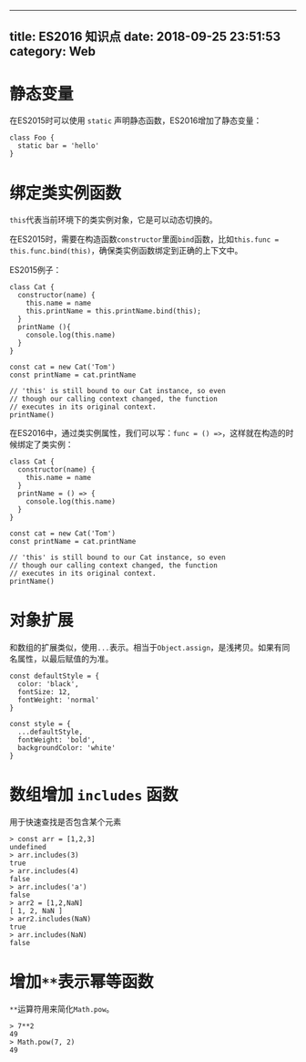 
---
title: ES2016 知识点
date: 2018-09-25 23:51:53
category: Web
---

    
    
# 静态变量
在ES2015时可以使用 `static` 声明静态函数，ES2016增加了静态变量：

```
class Foo {
  static bar = 'hello'
}
```

# 绑定类实例函数
`this`代表当前环境下的类实例对象，它是可以动态切换的。

在ES2015时，需要在构造函数`constructor`里面`bind`函数，比如`this.func = this.func.bind(this)`，确保类实例函数绑定到正确的上下文中。

ES2015例子：
```
class Cat {
  constructor(name) {
    this.name = name
    this.printName = this.printName.bind(this);
  }
  printName (){
    console.log(this.name)
  }
}

const cat = new Cat('Tom')
const printName = cat.printName

// 'this' is still bound to our Cat instance, so even
// though our calling context changed, the function
// executes in its original context.
printName()
```

在ES2016中，通过类实例属性，我们可以写：`func = () =>`，这样就在构造的时候绑定了类实例：

```
class Cat {
  constructor(name) {
    this.name = name
  }
  printName = () => {
    console.log(this.name)
  }
}

const cat = new Cat('Tom')
const printName = cat.printName

// 'this' is still bound to our Cat instance, so even
// though our calling context changed, the function
// executes in its original context.
printName()

```

# 对象扩展
和数组的扩展类似，使用`...`表示。相当于`Object.assign`，是浅拷贝。如果有同名属性，以最后赋值的为准。

```
const defaultStyle = {
  color: 'black',
  fontSize: 12,
  fontWeight: 'normal'
}

const style = {
  ...defaultStyle,
  fontWeight: 'bold',
  backgroundColor: 'white'
}
```

# 数组增加 `includes` 函数
用于快速查找是否包含某个元素
```node
> const arr = [1,2,3]
undefined
> arr.includes(3)
true
> arr.includes(4)
false
> arr.includes('a')
false
> arr2 = [1,2,NaN]
[ 1, 2, NaN ]
> arr2.includes(NaN)
true
> arr.includes(NaN)
false
```

# 增加`**`表示幂等函数
`**`运算符用来简化`Math.pow`。
```
> 7**2
49
> Math.pow(7, 2)
49
```
